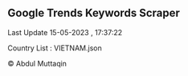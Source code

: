 

## Google Trends Keywords Scraper 
 
Last Update 15-05-2023 , 17:37:22

Country List :
VIETNAM.json



© Abdul Muttaqin 
